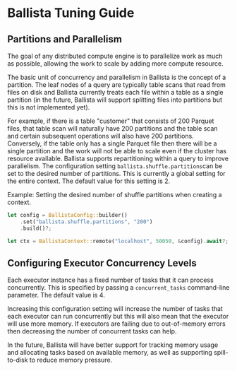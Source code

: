 # Ballista Tuning Guide

## Partitions and Parallelism

The goal of any distributed compute engine is to parallelize work as much as possible, allowing the work to scale 
by adding more compute resource.

The basic unit of concurrency and parallelism in Ballista is the concept of a partition. The leaf nodes of a query 
are typically table scans that read from files on disk and Ballista currently treats each file within a table as a 
single partition (in the future, Ballista will support splitting files into partitions but this is not implemented yet). 

For example, if there is a table "customer" that consists of 200 Parquet files, that table scan will naturally have 
200 partitions and the table scan and certain subsequent operations will also have 200 partitions. Conversely, if the 
table only has a single Parquet file then there will be a single partition and the work will not be able to scale even 
if the cluster has resource available. Ballista supports repartitioning within a query to improve parallelism. 
The configuration setting `ballista.shuffle.partitions`can be set to the desired number of partitions. This is 
currently a global setting for the entire context. The default value for this setting is 2.

Example: Setting the desired number of shuffle partitions when creating a context.

```rust
let config = BallistaConfig::builder()
    .set("ballista.shuffle.partitions", "200")
    .build()?;

let ctx = BallistaContext::remote("localhost", 50050, &config).await?;
```

## Configuring Executor Concurrency Levels

Each executor instance has a fixed number of tasks that it can process concurrently. This is specified by passing a
`concurrent_tasks` command-line parameter. The default value is 4.

Increasing this configuration setting will increase the number of tasks that each executor can run concurrently but 
this will also mean that the executor will use more memory. If executors are failing due to out-of-memory errors then 
decreasing the number of concurrent tasks can help.

In the future, Ballista will have better support for tracking memory usage and allocating tasks based on available 
memory, as well as supporting spill-to-disk to reduce memory pressure.







